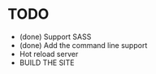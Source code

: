 # TODO
- (done) Support SASS 
- (done) Add the command line support
- Hot reload server
- BUILD THE SITE